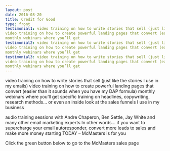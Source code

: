```yaml
---
layout: post
date: 2016-08-20
title: Credit for Good
type: front
testimonial1: video training on how to write stories that sell (just like the stories I use in my emails)
video training on how to create powerful landing pages that convert (easier than it sounds when you have my DAP formula)
monthly webinars where you’ll get
testimonial2: video training on how to write stories that sell (just like the stories I use in my emails)
video training on how to create powerful landing pages that convert (easier than it sounds when you have my DAP formula)
monthly webinars where you’ll get
testimonial3: video training on how to write stories that sell (just like the stories I use in my emails)
video training on how to create powerful landing pages that convert (easier than it sounds when you have my DAP formula)
monthly webinars where you’ll get
---
```


video training on how to write stories that sell (just like the stories I use in my emails)
video training on how to create powerful landing pages that convert (easier than it sounds when you have my DAP formula)
	monthly webinars where you’ll get specific training on headlines, copywriting, research methods… or even an inside look at the sales funnels I use in my business

audio training sessions with Andre Chaperon, Ben Settle, Jay White and many other email marketing experts
	In other words… if you want to supercharge your email autoresponder, convert more leads to sales and make more money starting TODAY – McMasters is for you

Click the green button below to go to the McMasters sales page
